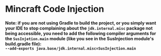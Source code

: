 # Mincraft Code Injection

#### Note: if you are not using Gradle to build the project, or you simply want your IDE to stop complaining about the `jdk.internal.misc` package not being accessible, you need to add the following compiler arguments for the `SusInjetion.main` module (like you see in the SusInjection module's build.gradle file): <br>`--add-exports java.base/jdk.internal.misc=SusInjection.main`